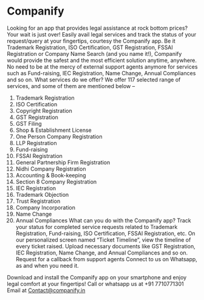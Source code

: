 # Companify
Looking for an app that provides legal assistance at rock bottom prices?
Your wait is just over! Easily avail legal services and track the status of your request/query at your fingertips, courtesy the Companify app. Be it Trademark Registration, ISO Certification, GST Registration, FSSAI Registration or Company Name Search (and you name it!), Companify would provide the safest and the most efficient solution anytime, anywhere. No need to be at the mercy of external support agents anymore for services such as Fund-raising, IEC Registration, Name Change, Annual Compliances and so on.
What services do we offer?
We offer 117 selected range of services, and some of them are mentioned below –
1. Trademark Registration
2. ISO Certification
3. Copyright Registration
4. GST Registration
5. GST Filing
6. Shop & Establishment License
7. One Person Company Registration
8. LLP Registration
9. Fund-raising
10. FSSAI Registration
11. General Partnership Firm Registration
12. Nidhi Company Registration
13. Accounting & Book-keeping
14. Section 8 Company Registration
15. IEC Registration
16. Trademark Objection
17. Trust Registration
18. Company Incorporation
19. Name Change
20. Annual Compliances
What can you do with the Companify app?
Track your status for completed service requests related to Trademark Registration, Fund-raising, ISO Certification, FSSAI Registration, etc.
On our personalized screen named “Ticket Timeline”, view the timeline of every ticket raised.
Upload necessary documents like GST Registration, IEC Registration, Name Change, and Annual Compliances and so on.
Request for a callback from support agents
Connect to us on Whatsapp, as and when you need it.

Download and install the Companify app on your smartphone and enjoy legal comfort at your fingertips!
Call or whatsapp us at +91 7710771301 Email at Contact@companify.in

